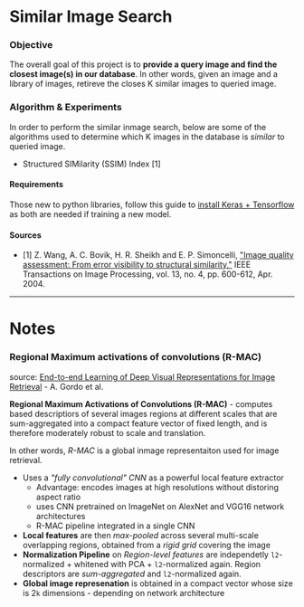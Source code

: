 # Similar Image Search

### Objective
The overall goal of this project is to __provide a query image and find the closest image(s) in our database__. In other words, given an image and a library of images, retireve the closes K similar images to queried image. 


### Algorithm & Experiments 

In order to perform the similar inmage search, below are some of the algorithms used to determine which K images in the database is _similar_ to queried image. 
* Structured SIMilarity (SSIM) Index [1]


#### Requirements
Those new to python libraries, follow this guide to [install Keras + Tensorflow](https://keras.io/#installation) as both are needed if training a new model. 


#### Sources
* [1] Z. Wang, A. C. Bovik, H. R. Sheikh and E. P. Simoncelli, ["Image quality assessment: From error visibility to structural similarity,"](https://ece.uwaterloo.ca/~z70wang/publications/ssim.html) IEEE Transactions on Image Processing, vol. 13, no. 4, pp. 600-612, Apr. 2004.


-----
# Notes

### Regional Maximum activations of convolutions (R-MAC)

source: [End-to-end Learning of Deep Visual Representations for Image Retrieval](https://arxiv.org/pdf/1610.07940.pdf) - A. Gordo et al.

__Regional Maximum Activations of Convolutions (R-MAC)__ - computes based descriptiors of several images regions at different scales that are sum-aggregated into a compact feature vector of fixed length, and is therefore moderately robust to scale and translation. 

In other words, _R-MAC_ is a global inmage representaiton used for image retrieval.
* Uses a _"fully convolutional" CNN_ as a powerful local feature extractor
    * Advantage: encodes images at high resolutions without distoring aspect ratio
    * uses CNN pretrained on ImageNet on AlexNet and VGG16 network architectures
    * R-MAC pipeline integrated in a single CNN 
* __Local features__ are then _max-pooled_ across several multi-scale overlapping regions, obtained from a _rigid grid_ covering the image
* __Normalization Pipeline__ on _Region-level features_ are independetly `l2`-normalized + whitened with PCA + `l2`-normalized again. Region descriptors are _sum-aggregated_ and `l2`-normalized again. 
* __Global image represenation__ is obtained in a compact vector whose size is 2`k` dimensions - depending on network architecture
